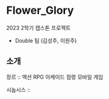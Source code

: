 # Flower_Glory
2023 2학기 캡스톤 프로젝트
- Double 팀 (김성주, 이원주)

## 소개

장르 :: 액션 RPG 아케이드 점령 모바일 게임

시놉시스 ::
